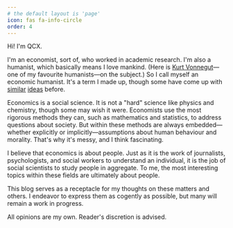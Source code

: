 ```yaml
---
# the default layout is 'page'
icon: fas fa-info-circle
order: 4
---
```


<!-- > Add Markdown syntax content to file `_tabs/about.md`{: .filepath } and it will show up on this page.
{: .prompt-tip } -->

Hi! I'm QCX.

I'm an economist, sort of, who worked in academic research. I'm also a humanist, which basically means I love mankind. (Here is [Kurt Vonnegut](https://youtu.be/4_RUgnC1lm8?si=BDQEV-db7JAUGbn_&t=2118)&mdash;one of my favourite humanists&mdash;on the subject.) So I call myself an economic humanist. It's a term I made up, though some have come up with [similar](https://en.wikipedia.org/wiki/Humanistic_economics) [ideas](https://en.wikipedia.org/wiki/Humanomics) before.

Economics is a social science. It is not a "hard" science like physics and chemistry, though some may wish it were. Economists use the most rigorous methods they can, such as mathematics and statistics, to address questions about society. But within these methods are always embedded&mdash;whether explicitly or implicitly&mdash;assumptions about human behaviour and morality. That's why it's messy, and I think fascinating.

I believe that economics is about people. Just as it is the work of journalists, psychologists, and social workers to understand an individual, it is the job of social scientists to study people in aggregate. To me, the most interesting topics within these fields are ultimately about people.

This blog serves as a receptacle for my thoughts on these matters and others. I endeavor to express them as cogently as possible, but many will remain a work in progress.

All opinions are my own. Reader's discretion is advised.